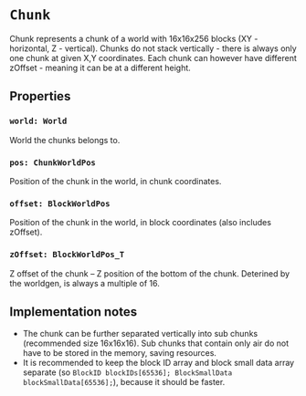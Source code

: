 # `Chunk`
Chunk represents a chunk of a world with 16x16x256 blocks (XY - horizontal, Z - vertical). Chunks do not stack vertically - there is always only one chunk at given X,Y coordinates. Each chunk can however have different zOffset - meaning it can be at a different height.

## Properties
### `world: World`
World the chunks belongs to.

### `pos: ChunkWorldPos`
Position of the chunk in the world, in chunk coordinates.

### `offset: BlockWorldPos`
Position of the chunk in the world, in block coordinates (also includes zOffset).

### `zOffset: BlockWorldPos_T`
Z offset of the chunk – Z position of the bottom of the chunk. Deterined by the worldgen, is always a multiple of 16.

## Implementation notes
* The chunk can be further separated vertically into sub chunks (recommended size 16x16x16). Sub chunks that contain only air do not have to be stored in the memory, saving resources.
* It is recommended to keep the block ID array and block small data array separate (so `BlockID blockIDs[65536]; BlockSmallData blockSmallData[65536];`), because it should be faster.